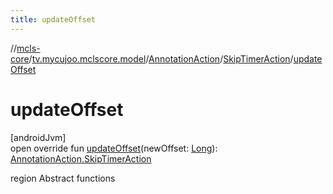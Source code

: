 ```yaml
---
title: updateOffset
---
```

//[mcls-core](../../../../index.html)/[tv.mycujoo.mclscore.model](../../index.html)/[AnnotationAction](../index.html)/[SkipTimerAction](index.html)/[updateOffset](update-offset.html)



# updateOffset



[androidJvm]\
open override fun [updateOffset](update-offset.html)(newOffset: [Long](https://kotlinlang.org/api/latest/jvm/stdlib/kotlin/-long/index.html)): [AnnotationAction.SkipTimerAction](index.html)



region Abstract functions




